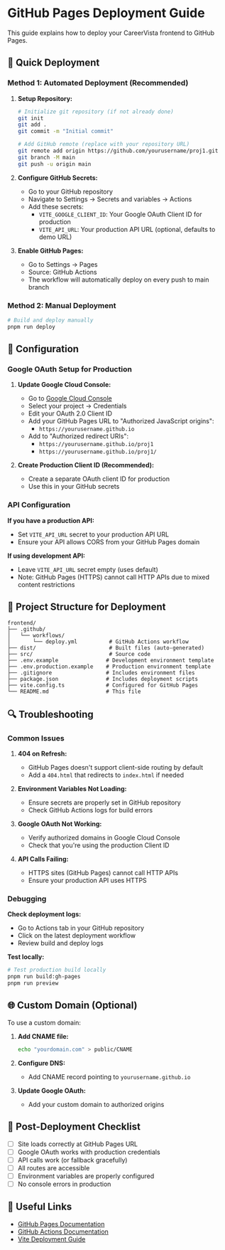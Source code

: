# GitHub Pages Deployment Guide

This guide explains how to deploy your CareerVista frontend to GitHub Pages.

## 🚀 Quick Deployment

### Method 1: Automated Deployment (Recommended)

1. **Setup Repository:**
   ```bash
   # Initialize git repository (if not already done)
   git init
   git add .
   git commit -m "Initial commit"
   
   # Add GitHub remote (replace with your repository URL)
   git remote add origin https://github.com/yourusername/proj1.git
   git branch -M main
   git push -u origin main
   ```

2. **Configure GitHub Secrets:**
   - Go to your GitHub repository
   - Navigate to Settings → Secrets and variables → Actions
   - Add these secrets:
     - `VITE_GOOGLE_CLIENT_ID`: Your Google OAuth Client ID for production
     - `VITE_API_URL`: Your production API URL (optional, defaults to demo URL)

3. **Enable GitHub Pages:**
   - Go to Settings → Pages
   - Source: GitHub Actions
   - The workflow will automatically deploy on every push to main branch

### Method 2: Manual Deployment

```bash
# Build and deploy manually
pnpm run deploy
```

## 🔧 Configuration

### Google OAuth Setup for Production

1. **Update Google Cloud Console:**
   - Go to [Google Cloud Console](https://console.cloud.google.com/)
   - Select your project → Credentials
   - Edit your OAuth 2.0 Client ID
   - Add your GitHub Pages URL to "Authorized JavaScript origins":
     - `https://yourusername.github.io`
   - Add to "Authorized redirect URIs":
     - `https://yourusername.github.io/proj1`
     - `https://yourusername.github.io/proj1/`

2. **Create Production Client ID (Recommended):**
   - Create a separate OAuth client ID for production
   - Use this in your GitHub secrets

### API Configuration

**If you have a production API:**
- Set `VITE_API_URL` secret to your production API URL
- Ensure your API allows CORS from your GitHub Pages domain

**If using development API:**
- Leave `VITE_API_URL` secret empty (uses default)
- Note: GitHub Pages (HTTPS) cannot call HTTP APIs due to mixed content restrictions

## 📁 Project Structure for Deployment

```
frontend/
├── .github/
│   └── workflows/
│       └── deploy.yml          # GitHub Actions workflow
├── dist/                       # Built files (auto-generated)
├── src/                        # Source code
├── .env.example               # Development environment template
├── .env.production.example    # Production environment template
├── .gitignore                 # Includes environment files
├── package.json               # Includes deployment scripts
├── vite.config.ts             # Configured for GitHub Pages
└── README.md                  # This file
```

## 🔍 Troubleshooting

### Common Issues

1. **404 on Refresh:**
   - GitHub Pages doesn't support client-side routing by default
   - Add a `404.html` that redirects to `index.html` if needed

2. **Environment Variables Not Loading:**
   - Ensure secrets are properly set in GitHub repository
   - Check GitHub Actions logs for build errors

3. **Google OAuth Not Working:**
   - Verify authorized domains in Google Cloud Console
   - Check that you're using the production Client ID

4. **API Calls Failing:**
   - HTTPS sites (GitHub Pages) cannot call HTTP APIs
   - Ensure your production API uses HTTPS

### Debugging

**Check deployment logs:**
- Go to Actions tab in your GitHub repository
- Click on the latest deployment workflow
- Review build and deploy logs

**Test locally:**
```bash
# Test production build locally
pnpm run build:gh-pages
pnpm run preview
```

## 🌐 Custom Domain (Optional)

To use a custom domain:

1. **Add CNAME file:**
   ```bash
   echo "yourdomain.com" > public/CNAME
   ```

2. **Configure DNS:**
   - Add CNAME record pointing to `yourusername.github.io`

3. **Update Google OAuth:**
   - Add your custom domain to authorized origins

## 📝 Post-Deployment Checklist

- [ ] Site loads correctly at GitHub Pages URL
- [ ] Google OAuth works with production credentials  
- [ ] API calls work (or fallback gracefully)
- [ ] All routes are accessible
- [ ] Environment variables are properly configured
- [ ] No console errors in production

## 🔗 Useful Links

- [GitHub Pages Documentation](https://docs.github.com/en/pages)
- [GitHub Actions Documentation](https://docs.github.com/en/actions)
- [Vite Deployment Guide](https://vitejs.dev/guide/static-deploy.html#github-pages)